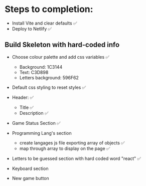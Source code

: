 # Steps to completion:

- Install Vite and clear defaults ✅
- Deploy to Netlify ✅

## Build Skeleton with hard-coded info

- Choose colour palette and add css variables ✅
  - Background: 1C3144
  - Text: C3D898
  - Letters background: 596F62
- Default css styling to reset styles ✅

- Header: ✅
  - Title ✅
  - Description ✅
- Game Status Section ✅
- Programming Lang's section
  - create langages js file exporting array of objects ✅
  - map through array to display on the page ✅
- Letters to be guessed section with hard coded word "react" ✅
- Keyboard section
- New game button
